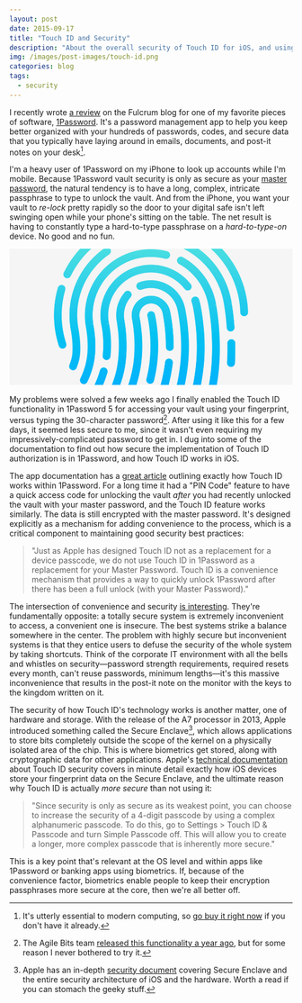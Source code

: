 ```yaml
---
layout: post
date: 2015-09-17
title: "Touch ID and Security"
description: "About the overall security of Touch ID for iOS, and using it in 1Password."
img: /images/post-images/touch-id.png
categories: blog
tags:
  - security
---
```


I recently wrote [a review](http://www.fulcrumapp.com/blog/review-staying-secure-with-1password/) on the Fulcrum blog for one of my favorite pieces of software, [1Password](https://agilebits.com/onepassword). It's a password management app to help you keep better organized with your hundreds of passwords, codes, and secure data that you typically have laying around in emails, documents, and post-it notes on your desk[^gobuyit].

I'm a heavy user of 1Password on my iPhone to look up accounts while I'm mobile. Because 1Password vault security is only as secure as your [master password](https://support.1password.com/strong-master-password/), the natural tendency is to have a long, complex, intricate passphrase to type to unlock the vault. And from the iPhone, you want your vault to _re-lock_ pretty rapidly so the door to your digital safe isn't left swinging open while your phone's sitting on the table. The net result is having to constantly type a hard-to-type passphrase on a _hard-to-type-on_ device. No good and no fun.

![Touch ID](/images/post-images/touch-id.png "Touch ID for iOS")

My problems were solved a few weeks ago I finally enabled the Touch ID functionality in 1Password 5 for accessing your vault using your fingerprint, versus typing the 30-character password[^1password5]. After using it like this for a few days, it seemed less secure to me, since it wasn't even requiring my impressively-complicated password to get in. I dug into some of the documentation to find out how secure the implementation of Touch ID authorization is in 1Password, and how Touch ID works in iOS.

The app documentation has a [great article](https://support.1password.com/how-safe-is-touch-id/) outlining exactly how Touch ID works within 1Password. For a long time it had a "PIN Code" feature to have a quick access code for unlocking the vault _after_ you had recently unlocked the vault with your master password, and the Touch ID feature works similarly. The data is still encrypted with the master password. It's designed explicitly as a mechanism for adding convenience to the process, which is a critical component to maintaining good security best practices:

>"Just as Apple has designed Touch ID not as a replacement for a device passcode, we do not use Touch ID in 1Password as a replacement for your Master Password. Touch ID is a convenience mechanism that provides a way to quickly unlock 1Password after there has been a full unlock (with your Master Password)."

The intersection of convenience and security [is interesting](https://blog.agilebits.com/2014/10/06/touching-on-security-and-convenience/). They're fundamentally opposite: a totally secure system is extremely inconvenient to access, a convenient one is insecure. The best systems strike a balance somewhere in the center. The problem with highly secure but inconvenient systems is that they entice users to defuse the security of the whole system by taking shortcuts. Think of the corporate IT environment with all the bells and whistles on security&mdash;password strength requirements, required resets every month, can't reuse passwords, minimum lengths&mdash;it's this massive inconvenience that results in the post-it note on the monitor with the keys to the kingdom written on it.

The security of how Touch ID's technology works is another matter, one of hardware and storage. With the release of the A7 processor in 2013, Apple introduced something called the Secure Enclave[^apple-security], which allows applications to store bits completely outside the scope of the kernel on a physically isolated area of the chip. This is where biometrics get stored, along with cryptographic data for other applications. Apple's [technical documentation](https://support.apple.com/en-us/HT204587) about Touch ID security covers in minute detail exactly how iOS devices store your fingerprint data on the Secure Enclave, and the ultimate reason why Touch ID is actually _more secure_ than not using it:

>"Since security is only as secure as its weakest point, you can choose to increase the security of a 4-digit passcode by using a complex alphanumeric passcode. To do this, go to Settings > Touch ID & Passcode and turn Simple Passcode off. This will allow you to create a longer, more complex passcode that is inherently more secure."

This is a key point that's relevant at the OS level and within apps like 1Password or banking apps using biometrics. If, because of the convenience factor, biometrics enable people to keep their encryption passphrases more secure at the core, then we're all better off.

[^gobuyit]: It's utterly essential to modern computing, so [go buy it right now](https://agilebits.com/store) if you don't have it already.
[^1password5]: The Agile Bits team [released this functionality a year ago](https://blog.agilebits.com/2014/09/17/1password-5-for-ios-is-here-with-app-extensions-touch-id-new-freemium-price/), but for some reason I never bothered to try it.
[^apple-security]: Apple has an in-depth [security document](https://www.apple.com/business/docs/iOS_Security_Guide.pdf) covering Secure Enclave and the entire security architecture of iOS and the hardware. Worth a read if you can stomach the geeky stuff.
